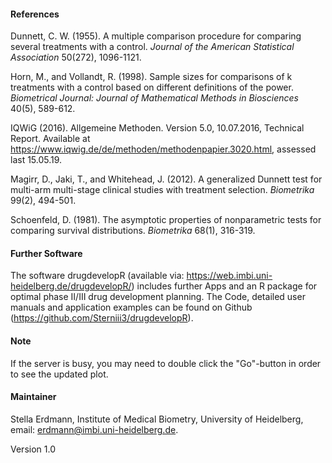 #### References

Dunnett, C. W. (1955). A multiple comparison procedure for comparing several treatments with a control. <i>Journal of the American Statistical Association</i> 50(272), 1096-1121.

Horn, M., and Vollandt, R. (1998). Sample sizes for comparisons of k treatments with a control based on different definitions of the power. <i>Biometrical Journal: Journal of Mathematical Methods in Biosciences</i> 40(5), 589-612.

IQWiG (2016). Allgemeine Methoden. Version 5.0, 10.07.2016, Technical Report. Available at https://www.iqwig.de/de/methoden/methodenpapier.3020.html, assessed last 15.05.19.

Magirr, D., Jaki, T., and Whitehead, J. (2012). A generalized Dunnett test for multi-arm multi-stage clinical studies with treatment selection. <i>Biometrika</i> 99(2), 494-501.

Schoenfeld, D. (1981). The asymptotic properties of nonparametric tests for comparing survival distributions. <i>Biometrika</i> 68(1), 316-319.

#### Further Software

The software drugdevelopR (available via: https://web.imbi.uni-heidelberg.de/drugdevelopR/) includes further Apps and an R package for optimal phase II/III drug development planning. The Code, detailed user manuals and application examples can be found on Github (https://github.com/Sterniii3/drugdevelopR).  

#### Note

If the server is busy, you may need to double click the "Go"-button in order to see the updated plot.

#### Maintainer
Stella Erdmann, Institute of Medical Biometry, University of Heidelberg, email: erdmann@imbi.uni-heidelberg.de.

Version 1.0

